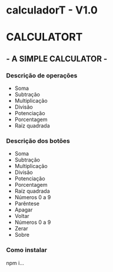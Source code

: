 # calculadorT - V1.0

<h1>CALCULATORT</h1>
<h2> - A SIMPLE CALCULATOR - </h2>

<h3>Descrição de operações</h3>
<ul>
  <li>
    Soma
  </li>
    <li>
    Subtração
  </li>
    <li>
    Multiplicação
  </li>
    <li>
    Divisão
  </li>
    <li>
    Potenciação
  </li>
    <li>
    Porcentagem
  </li>
  <li>
    Raíz quadrada
  </li>
</ul>

<h3>Descrição dos botões</h3>
<ul>
  <li>
    Soma
  </li>
    <li>
    Subtração
  </li>
    <li>
    Multiplicação
  </li>
    <li>
    Divisão
  </li>
    <li>
    Potenciação
  </li>
    <li>
    Porcentagem
  </li>
  <li>
    Raíz quadrada
  </li>
  <li>
    Números 0 a 9
  </li>
    <li>
    Parêntese
  </li>
  <li>
    Apagar
  </li>
  <li>
    Voltar
  </li>
    <li>
    Números 0 a 9
  </li>
  <li>
    Zerar
  </li>
  <li>
    Sobre
  </li>
</ul>

<h3>Como instalar</h3>
<p>

npm i...

</p>

